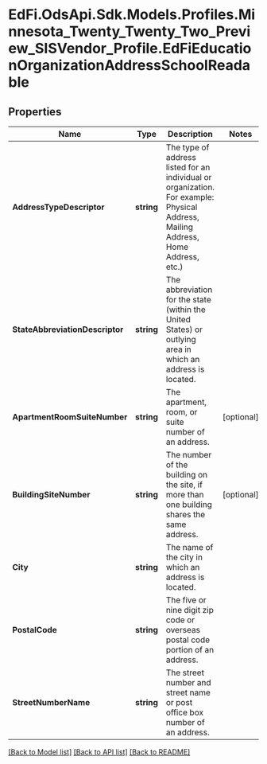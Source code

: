 # EdFi.OdsApi.Sdk.Models.Profiles.Minnesota_Twenty_Twenty_Two_Preview_SISVendor_Profile.EdFiEducationOrganizationAddressSchoolReadable
## Properties

Name | Type | Description | Notes
------------ | ------------- | ------------- | -------------
**AddressTypeDescriptor** | **string** | The type of address listed for an individual or organization.    For example:  Physical Address, Mailing Address, Home Address, etc.) | 
**StateAbbreviationDescriptor** | **string** | The abbreviation for the state (within the United States) or outlying area in which an address is located. | 
**ApartmentRoomSuiteNumber** | **string** | The apartment, room, or suite number of an address. | [optional] 
**BuildingSiteNumber** | **string** | The number of the building on the site, if more than one building shares the same address. | [optional] 
**City** | **string** | The name of the city in which an address is located. | 
**PostalCode** | **string** | The five or nine digit zip code or overseas postal code portion of an address. | 
**StreetNumberName** | **string** | The street number and street name or post office box number of an address. | 

[[Back to Model list]](../README.md#documentation-for-models) [[Back to API list]](../README.md#documentation-for-api-endpoints) [[Back to README]](../README.md)

